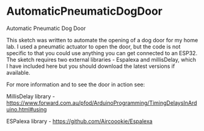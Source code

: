 # AutomaticPneumaticDogDoor
 Automatic Pneumatic Dog Door

 This sketch was written to automate the opening of a dog door for my home lab. I used a pneumatic actuator to open the door, but the code is not specific to that you could use anything you can get connected to an ESP32. The sketch requires two external libraries - Espalexa and millisDelay, which I have included here but you should download the latest versions if available. 

For more information and to see the door in action see: 

MillisDelay library - https://www.forward.com.au/pfod/ArduinoProgramming/TimingDelaysInArduino.html#using

ESPalexa library - https://github.com/Aircoookie/Espalexa


